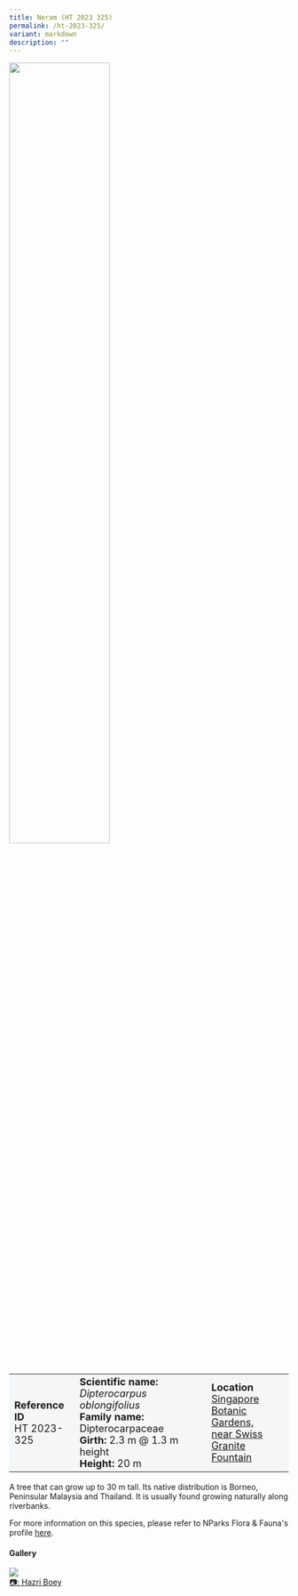 ```yaml
---
title: Neram (HT 2023 325)
permalink: /ht-2023-325/
variant: markdown
description: ""
---
```

<div class="isomer-image-wrapper">
<img style="width: 60%" src="/images/Heritage_trees_photos/dipobl_ht2023-325_habit.jpg">
</div><table style="minWidth: 100px; font-size: 18px; background: #F4F6F7">
<tbody><tr>
<td rowspan="1" colspan="1">
<strong>Reference ID</strong>
<br>HT 2023-325
</td>
<td rowspan="1" colspan="1">
	<strong>Scientific name:</strong> <em>Dipterocarpus oblongifolius</em>
<br><strong>Family name: </strong>Dipterocarpaceae
<br><strong>Girth: </strong>2.3 m @ 1.3 m height
<br><strong>Height: </strong>20 m
</td>
<td rowspan="1" colspan="1">
<strong>Location</strong><a href="https://www.onemap.gov.sg/?lat=1.3092800000000002&amp;lng=103.81738999999997">
 <br>Singapore Botanic Gardens,<br>near Swiss Granite Fountain</a>
</td>
</tr>
</tbody>
</table>
<p>A tree that can grow up to 30 m tall. Its native distribution is Borneo, Peninsular Malaysia and Thailand. It is usually found growing naturally along riverbanks.</p>

<p>For more information on this species, please refer to NParks Flora &amp; Fauna's profile <a href="https://www.nparks.gov.sg/florafaunaweb/flora/2/8/2858">here</a>.</p>

<h4><b>Gallery</b></h4>
<div class="isomer-card-grid">
<a href="/images/Heritage_trees_photos/rain_tree_ht_2005_45-habit.jpg" class="isomer-card">
<div class="isomer-card-image">
<div class="isomer-image-wrapper"><img src="/images/Heritage_trees_photos/rain_tree_ht_2005_45-habit.jpg"></div></div>
<div class="isomer-card-body"><div class="isomer-card-description">📷: Hazri Boey</div></div></a><br></div>
